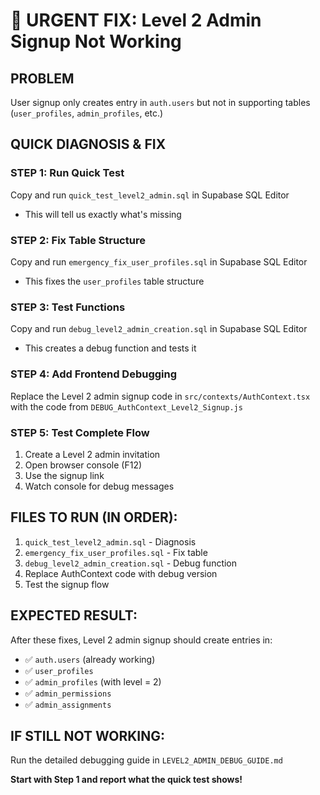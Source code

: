 # 🚨 URGENT FIX: Level 2 Admin Signup Not Working

## PROBLEM
User signup only creates entry in `auth.users` but not in supporting tables (`user_profiles`, `admin_profiles`, etc.)

## QUICK DIAGNOSIS & FIX

### STEP 1: Run Quick Test
Copy and run `quick_test_level2_admin.sql` in Supabase SQL Editor
- This will tell us exactly what's missing

### STEP 2: Fix Table Structure  
Copy and run `emergency_fix_user_profiles.sql` in Supabase SQL Editor
- This fixes the `user_profiles` table structure

### STEP 3: Test Functions
Copy and run `debug_level2_admin_creation.sql` in Supabase SQL Editor
- This creates a debug function and tests it

### STEP 4: Add Frontend Debugging
Replace the Level 2 admin signup code in `src/contexts/AuthContext.tsx` with the code from `DEBUG_AuthContext_Level2_Signup.js`

### STEP 5: Test Complete Flow
1. Create a Level 2 admin invitation
2. Open browser console (F12) 
3. Use the signup link
4. Watch console for debug messages

## FILES TO RUN (IN ORDER):
1. `quick_test_level2_admin.sql` - Diagnosis
2. `emergency_fix_user_profiles.sql` - Fix table
3. `debug_level2_admin_creation.sql` - Debug function
4. Replace AuthContext code with debug version
5. Test the signup flow

## EXPECTED RESULT:
After these fixes, Level 2 admin signup should create entries in:
- ✅ `auth.users` (already working)
- ✅ `user_profiles` 
- ✅ `admin_profiles` (with level = 2)
- ✅ `admin_permissions` 
- ✅ `admin_assignments`

## IF STILL NOT WORKING:
Run the detailed debugging guide in `LEVEL2_ADMIN_DEBUG_GUIDE.md`

**Start with Step 1 and report what the quick test shows!**
